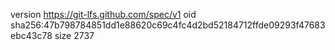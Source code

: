 version https://git-lfs.github.com/spec/v1
oid sha256:47b798784851dd1e88620c69c4fc4d2bd52184712ffde09293f47683ebc43c78
size 2737
